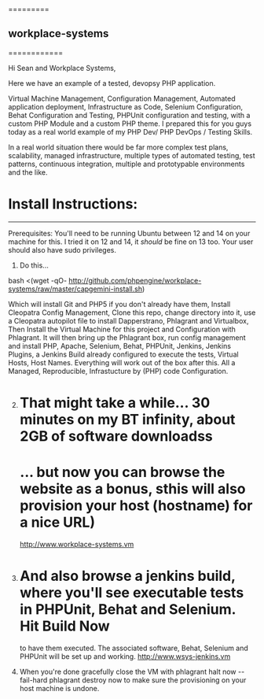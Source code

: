 =========
## workplace-systems
============

Hi Sean and Workplace Systems,

Here we have an example of a tested, devopsy PHP application.

Virtual Machine Management, Configuration Management, Automated application deployment, Infrastructure as Code,
Selenium Configuration, Behat Configuration and Testing, PHPUnit configuration and testing, with a custom PHP Module
and a custom PHP theme. I prepared this for you guys today as a real world example of my PHP Dev/ PHP DevOps /
Testing Skills.

In a real world situation there would be far more complex test plans, scalability, managed infrastructure, multiple types
of automated testing, test patterns, continuous integration, multiple and prototypable environments and the like.


# Install Instructions:
------------

Prerequisites: You'll need to be running Ubuntu between 12 and 14 on your machine for this. I tried it on 12 and 14, it
*should* be fine on 13 too. Your user should also have sudo privileges.

1) Do this...

bash <(wget -qO- http://github.com/phpengine/workplace-systems/raw/master/capgemini-install.sh)

Which will install Git and PHP5 if you don't already have them, Install Cleopatra Config Management, Clone this repo,
change directory into it, use a Cleopatra autopilot file to install Dapperstrano, Phlagrant and Virtualbox,
Then Install the Virtual Machine for this project and Configuration with Phlagrant. It will then bring up the Phlagrant
box, run config management and install PHP, Apache, Selenium, Behat, PHPUnit, Jenkins, Jenkins Plugins, a Jenkins Build
already configured to execute the tests, Virtual Hosts, Host Names. Everything will work out of the box after this. All
a Managed, Reproducible, Infrastucture by (PHP) code Configuration.

2) # That might take a while... 30 minutes on my BT infinity, about 2GB of software downloadss
   # ... but now you can browse the website as a bonus, sthis will also provision your host (hostname) for a nice URL)
   http://www.workplace-systems.vm

6) # And also browse a jenkins build, where you'll see executable tests in PHPUnit, Behat and Selenium. Hit Build Now
   to have them executed. The associated software, Behat, Selenium and PHPUnit will be set up and working.
   http://www.wsys-jenkins.vm

7) When you're done gracefully close the VM with
   phlagrant halt now --fail-hard
   phlagrant destroy now
   to make sure the provisioning on your host machine is undone.
